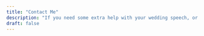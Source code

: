 ```yaml
---
title: "Contact Me"
description: "If you need some extra help with your wedding speech, or would like some quick feedback on a first draft, you can drop me a link using the form on this page."
draft: false
---
```

